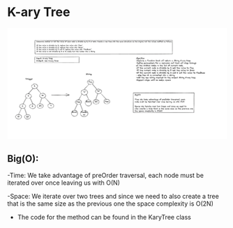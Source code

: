 # K-ary Tree
![image](./kary.png)

## Big(O):

-Time: We take advantage of preOrder traversal, each
node must be iterated over once leaving us with O(N)

-Space: We iterate over two trees and since we need to 
also create a tree that is the same size as the previous one
the space complexity is O(2N)

- The code for the method can be found in the KaryTree class
